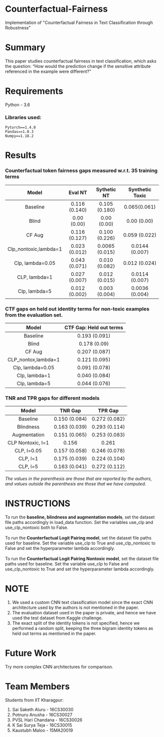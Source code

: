 # Counterfactual-Fairness
Implementation of "Counterfactual Fairness in Text Classification through Robustness"

# Summary
This paper studies counterfactual fairness in text classification, which asks the question: “How would the prediction change if the sensitive attribute referenced in the example were different?”

# Requirements 
Python - 3.6

### Libraries used: 
```
Pytorch==1.4.0 
Pandas==1.0.3 
Numpy==1.18.2
```

# Results
### Counterfactual token fairness gaps measured w.r.t. 35 training terms

| Model                  | Eval NT            | Sythetic NT         | Synthetic Toxic      |
|:----------------------:|:------------------:|:-------------------:|:--------------------:|
| Baseline               |  0\.116 \(0\.140\) | 0\.105  \(0\.180\)  | 0\.065\(0\.061\)     |
| Blind                  | 0\.00  \(0\.00\)   | 0\.00  \(0\.00\)    | 0\.00  \(0\.00\)     |
| CF Aug                 | 0\.116  \(0\.127\) | 0\.100  \(0\.226\)  | 0\.059  \(0\.022\)   |
| Clp\_nontoxic,lambda=1 | 0\.023  \(0\.012\) | 0\.0065  \(0\.015\) | 0\.0144 \(0\.007\)   |
| Clp, lambda=0\.05      | 0\.043  \(0\.071\) | 0\.010  \(0\.082\)  | 0\.012  \(0\.024\)   |
| CLP, lambda=1          | 0\.027  \(0\.007\) | 0\.012  \(0\.015\)  | 0\.0114  \(0\.007\)  |
| Clp, lambda=5          | 0\.012  \(0\.002\) | 0\.003  \(0\.004\)  | 0\.0036   \(0\.004\) |

### CTF gaps on held out identity terms for non-toxic examples from the evaluation set.

| Model                | CTF Gap: Held out terms |
|:--------------------:|:-----------------------:|
| Baseline             | 0\.193   \(0\.091\)     |
| Blind                | 0\.178   \(0\.09\)      |
| CF Aug               | 0\.207  \(0\.087\)      |
| CLP\_nontox,lambda=1 | 0\.121  \(0\.095\)      |
| Clp, lambda=0\.05    |  0\.091  \(0\.078\)     |
| Clp, lambda=1        | 0\.040  \(0\.084\)      |
| Clp, lambda=5        | 0\.044  \(0\.076\)      |

###   TNR and TPR gaps for different models

| Model             | TNR Gap            | TPR Gap            |
|:-----------------:|:------------------:|:------------------:|
| Baseline          | 0\.150  \(0\.084\) | 0\.272 \(0\.082\)  |
| Blindness         | 0\.163  \(0\.039\) | 0\.293  \(0\.114\) |
| Augmentation      | 0\.151  \(0\.065\) | 0\.253  \(0\.083\) |
| CLP Nontoxic, l=1 | 0\.156             | 0\.261             |
| CLP, l=0\.05      | 0\.157  \(0\.058\) | 0\.246  \(0\.078\) |
| CLP, l=1          | 0\.175  \(0\.039\) | 0\.224  \(0\.104\) |
| CLP, l=5          | 0\.163  \(0\.041\) | 0\.272  \(0\.112\) |


*The values in the parenthesis are those that are reported by the authors, and values outside the parenthesis are those that we have computed.*

# INSTRUCTIONS
To run the **baseline, blindness and augmentation models**, set the dataset file paths accordingly in load_data function. Set the variables use_clp and use_clp_nontoxic both to False.<br/>   
To run the **Counterfactual Logit Pairing model**, set the dataset file paths used for baseline. Set the variable use_clp to True and use_clp_nontoxic to False and set the hyperparameter lambda accordingly.<br/>   
To run the **Counterfactual Logit Pairing Nontoxic model**, set the dataset file paths used for baseline. Set the variable use_clp to False and use_clp_nontoxic to True and set the hyperparameter lambda accordingly.  


# NOTE
1. We used a custom CNN text classification model since the exact CNN architecture used by the authors is not mentioned in the paper.
2. The evaluation dataset used in the paper is private, and hence we have used the test dataset from Kaggle challenge.
3. The exact split of the identity tokens is not specified, hence we performed a random split, keeping the three bigram identity tokens as held out terms as mentioned in the paper. 

# Future Work
Try more complex CNN architectures for comparison.

# Team Members
Students from IIT Kharagpur:
1. Sai Saketh Aluru - 16CS30030 
2. Potnuru Anusha - 16CS30027
3. PVSL Hari Chandana - 16CS30026 
4. K Sai Surya Teja - 16CS30015 
5. Kaustubh Maloo - 15MA20019
